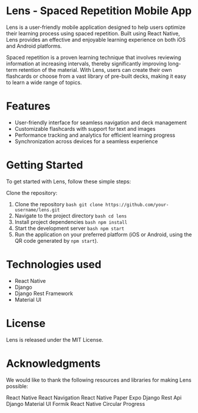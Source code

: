 
# Lens - Spaced Repetition Mobile App
Lens is a user-friendly mobile application designed to help users optimize their learning process using spaced repetition. Built using React Native, Lens provides an effective and enjoyable learning experience on both iOS and Android platforms.

Spaced repetition is a proven learning technique that involves reviewing information at increasing intervals, thereby significantly improving long-term retention of the material. With Lens, users can create their own flashcards or choose from a vast library of pre-built decks, making it easy to learn a wide range of topics.

# Features
- User-friendly interface for seamless navigation and deck management
- Customizable flashcards with support for text and images
- Performance tracking and analytics for efficient learning progress
- Synchronization across devices for a seamless experience

# Getting Started
To get started with Lens, follow these simple steps:

Clone the repository:

1. Clone the repository
  `bash git clone https://github.com/your-username/lens.git`
2. Navigate to the project directory
  `bash cd lens`
3. Install project dependencies
  `bash npm install`
4. Start the development server
  `bash npm start`
5. Run the application on your preferred platform (iOS or Android, using the QR code generated by `npm start`).

# Technologies used
- React Native
- Django
- Django Rest Framework
- Material UI

# License
Lens is released under the MIT License.

# Acknowledgments
We would like to thank the following resources and libraries for making Lens possible:

React Native
React Navigation
React Native Paper
Expo
Django Rest Api
Django
Material UI
Formik
React Native Circular Progress
